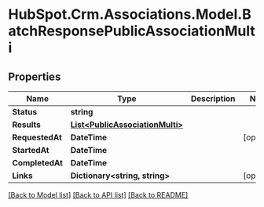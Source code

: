 # HubSpot.Crm.Associations.Model.BatchResponsePublicAssociationMulti

## Properties

Name | Type | Description | Notes
------------ | ------------- | ------------- | -------------
**Status** | **string** |  | 
**Results** | [**List&lt;PublicAssociationMulti&gt;**](PublicAssociationMulti.md) |  | 
**RequestedAt** | **DateTime** |  | [optional] 
**StartedAt** | **DateTime** |  | 
**CompletedAt** | **DateTime** |  | 
**Links** | **Dictionary&lt;string, string&gt;** |  | [optional] 

[[Back to Model list]](../README.md#documentation-for-models) [[Back to API list]](../README.md#documentation-for-api-endpoints) [[Back to README]](../README.md)

